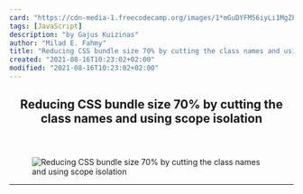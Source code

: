 ```yaml
---
card: "https://cdn-media-1.freecodecamp.org/images/1*mGuDYFM56iyLi1MgZPC8bw.png"
tags: [JavaScript]
description: "by Gajus Kuizinas"
author: "Milad E. Fahmy"
title: "Reducing CSS bundle size 70% by cutting the class names and using scope isolation"
created: "2021-08-16T10:23:02+02:00"
modified: "2021-08-16T10:23:02+02:00"
---
```

<div class="site-wrapper">
<main id="site-main" class="site-main outer">
<div class="inner">
<article class="post-full post tag-javascript tag-webpack tag-css tag-seo tag-web-development ">
<header class="post-full-header">
<h1 class="post-full-title">Reducing CSS bundle size 70% by cutting the class names and using scope isolation</h1>
</header>
<figure class="post-full-image">
<picture>
<source media="(max-width: 700px)" sizes="1px" srcset="data:image/gif;base64,R0lGODlhAQABAIAAAAAAAP///yH5BAEAAAAALAAAAAABAAEAAAIBRAA7 1w">
<source media="(min-width: 701px)" sizes="(max-width: 800px) 400px,
(max-width: 1170px) 700px,
1400px" srcset="https://cdn-media-1.freecodecamp.org/images/1*mGuDYFM56iyLi1MgZPC8bw.png 300w,
https://cdn-media-1.freecodecamp.org/images/1*mGuDYFM56iyLi1MgZPC8bw.png 600w,
https://cdn-media-1.freecodecamp.org/images/1*mGuDYFM56iyLi1MgZPC8bw.png 1000w,
https://cdn-media-1.freecodecamp.org/images/1*mGuDYFM56iyLi1MgZPC8bw.png 2000w">
<img onerror="this.style.display='none'" src="https://cdn-media-1.freecodecamp.org/images/1*mGuDYFM56iyLi1MgZPC8bw.png" alt="Reducing CSS bundle size 70% by cutting the class names and using scope isolation">
</picture>
</figure>
<section class="post-full-content">
<div class="post-content medium-migrated-article">
</div>
<hr>
</section>
</article>
</div>
</main>
</div>
<!-- Google Tag Manager (noscript) -->
<!-- End Google Tag Manager (noscript) -->
